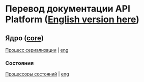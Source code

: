 # Перевод документации API Platform ([English version here](https://github.com/api-platform/docs))


## Ядро ([core](https://github.com/api-platform/docs/tree/3.0/core))

[Процесс сериализации](https://github.com/kxxb/docs-ru/blob/3.0/core/serialization-ru.md) | 
[eng](https://github.com/api-platform/docs/blob/3.0/core/serialization.md)

### Состояния
[Процессоры состояний](https://github.com/kxxb/docs-ru/blob/3.0/core/state-processors-ru.md) | [eng](https://github.com/api-platform/docs/blob/3.0/core/state-processors.md)
